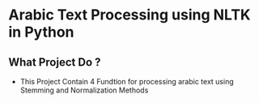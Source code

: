 # Arabic Text Processing using NLTK in Python
## What Project Do ?
- This Project Contain 4 Fundtion for processing arabic text using Stemming and Normalization Methods
